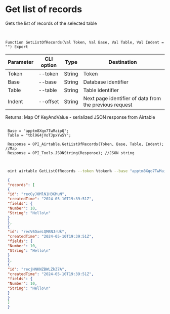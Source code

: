 ﻿---
sidebar_position: 1
---

# Get list of records
 Gets the list of records of the selected table


<br/>


`Function GetListOfRecords(Val Token, Val Base, Val Table, Val Indent = "") Export`

 | Parameter | CLI option | Type | Destination |
 |-|-|-|-|
 | Token | --token | String | Token |
 | Base | --base | String | Database identifier |
 | Table | --table | String | Table identifier |
 | Indent | --offset | String | Next page identifier of data from the previous request |

 
 Returns: Map Of KeyAndValue - serialized JSON response from Airtable





```bsl title="Code example"
 
 Base = "apptm8Xqo7TwMaipQ";
 Table = "tbl9G4jVoTJpxYwSY";
 
 Response = OPI_Airtable.GetListOfRecords(Token, Base, Table, Indent); //Map
 Response = OPI_Tools.JSONString(Response); //JSON string
 
```
	


```sh title="CLI command example"
 
 oint airtable GetListOfRecords --token %token% --base "apptm8Xqo7TwMaipQ" --table "tbl9G4jVoTJpxYwSY" --offset %offset%

```

```json title="Result"
 {
 "records": [
 {
 "id": "recGyJ0MlN1H3GMuN",
 "createdTime": "2024-05-10T19:39:51Z",
 "fields": {
 "Number": 10,
 "String": "Hello\n"
 }
 },
 {
 "id": "recV6DxeLQMBNJrUk",
 "createdTime": "2024-05-10T19:39:51Z",
 "fields": {
 "Number": 10,
 "String": "Hello\n"
 }
 },
 {
 "id": "recjHNKNZBWLZkZ7A",
 "createdTime": "2024-05-10T19:39:51Z",
 "fields": {
 "Number": 10,
 "String": "Hello\n"
 }
 }
 ]
 }
```
